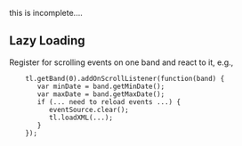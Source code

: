 this is incomplete....

## Lazy Loading ##

Register for scrolling events on one band and react to it, e.g.,
```
    tl.getBand(0).addOnScrollListener(function(band) {
       var minDate = band.getMinDate();
       var maxDate = band.getMaxDate();
       if (... need to reload events ...) {
          eventSource.clear();
          tl.loadXML(...);
       }
    });
```